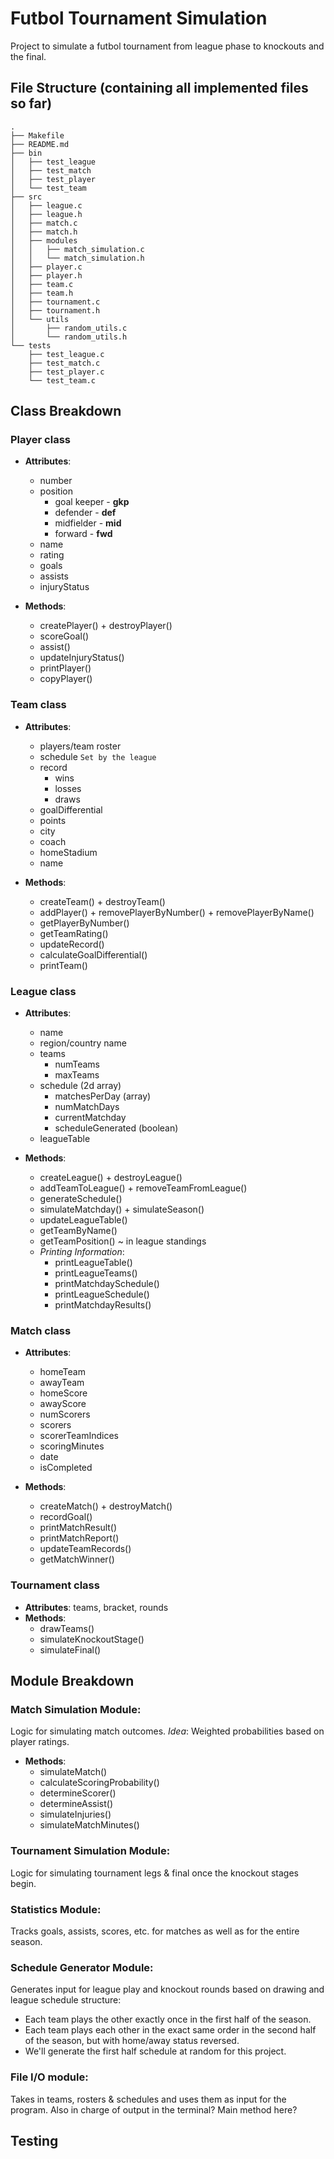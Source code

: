 # Futbol Tournament Simulation
 Project to simulate a futbol tournament from league phase to knockouts and the final.



## File Structure (containing all implemented files so far)
```
.
├── Makefile
├── README.md
├── bin
│   ├── test_league
│   ├── test_match
│   ├── test_player
│   └── test_team
├── src
│   ├── league.c
│   ├── league.h
│   ├── match.c
│   ├── match.h
│   ├── modules
│   │   ├── match_simulation.c
│   │   └── match_simulation.h
│   ├── player.c
│   ├── player.h
│   ├── team.c
│   ├── team.h
│   ├── tournament.c
│   ├── tournament.h
│   └── utils
│       ├── random_utils.c
│       └── random_utils.h
└── tests
    ├── test_league.c
    ├── test_match.c
    ├── test_player.c
    └── test_team.c
```



## Class Breakdown

### Player class

* **Attributes**: 
    * number
    * position
        * goal keeper - **gkp**
        * defender - **def**
        * midfielder - **mid**
        * forward - **fwd**
    * name
    * rating
    * goals
    * assists
    * injuryStatus

* **Methods**: 
    * createPlayer() + destroyPlayer()
    * scoreGoal()
    * assist()
    * updateInjuryStatus()
    * printPlayer()
    * copyPlayer()


### Team class

* **Attributes**: 
    * players/team roster
    * schedule `Set by the league`
    * record
        * wins
        * losses
        * draws
    * goalDifferential
    * points
    * city
    * coach
    * homeStadium
    * name

* **Methods**: 
    * createTeam() + destroyTeam()
    * addPlayer() + removePlayerByNumber() + removePlayerByName()
    * getPlayerByNumber()
    * getTeamRating()
    * updateRecord()
    * calculateGoalDifferential()
    * printTeam()


### League class

* **Attributes**: 
    * name
    * region/country name
    * teams
        * numTeams
        * maxTeams
    * schedule (2d array)
        * matchesPerDay (array)
        * numMatchDays
        * currentMatchday
        * scheduleGenerated (boolean)
    * leagueTable

* **Methods**: 
    * createLeague() + destroyLeague()
    * addTeamToLeague() + removeTeamFromLeague()
    * generateSchedule()
    * simulateMatchday() + simulateSeason()
    * updateLeagueTable()
    * getTeamByName()
    * getTeamPosition() ~ in league standings
    * *Printing Information*:
        * printLeagueTable()
        * printLeagueTeams()
        * printMatchdaySchedule()
        * printLeagueSchedule()
        * printMatchdayResults()


### Match class

* **Attributes**: 
    * homeTeam
    * awayTeam
    * homeScore
    * awayScore
    * numScorers
    * scorers
    * scorerTeamIndices
    * scoringMinutes
    * date
    * isCompleted

* **Methods**: 
    * createMatch() + destroyMatch()
    * recordGoal()
    * printMatchResult()
    * printMatchReport()
    * updateTeamRecords()
    * getMatchWinner()


### Tournament class

* **Attributes**: teams, bracket, rounds
* **Methods**: 
    * drawTeams()
    * simulateKnockoutStage()
    * simulateFinal()



## Module Breakdown

### Match Simulation Module: 

Logic for simulating match outcomes. *Idea*: Weighted probabilities based on player ratings.

* **Methods**: 
    * simulateMatch()
    * calculateScoringProbability()
    * determineScorer()
    * determineAssist()
    * simulateInjuries()
    * simulateMatchMinutes()

### Tournament Simulation Module: 

Logic for simulating tournament legs & final once the knockout stages begin. 

### Statistics Module: 

Tracks goals, assists, scores, etc. for matches as well as for the entire season. 

### Schedule Generator Module: 

Generates input for league play and knockout rounds based on drawing and league schedule structure: 

* Each team plays the other exactly once in the first half of the season.
* Each team plays each other in the exact same order in the second half of the season, but with home/away status reversed. 
* We'll generate the first half schedule at random for this project. 

### File I/O module: 

Takes in teams, rosters & schedules and uses them as input for the program. Also in charge of output in the terminal? Main method here?



## Testing
